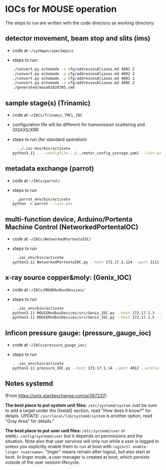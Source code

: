 # IOCs for MOUSE operation

The steps to run are written with the code directory as working
directory.

## detector movement, beam stop and slits (ims)

- code at `~/synApps/spec2epics`
- steps to run:

  ```sh
  ./convert.py echomode -a cfg/addressesAliases.md 4001 2
  ./convert.py echomode -a cfg/addressesAliases.md 4002 2
  ./convert.py echomode -a cfg/addressesAliases.md 4003 2
  ./convert.py echomode -a cfg/addressesAliases.md 4005 2
  ./generated/moxa01020305.cmd
  ```

## sample stage(s) (Trinamic)

- code at `~/IOCs/Trinamic_TMCL_IOC`
- configuration file will be different for transmission scattering and GISAXS/XRR
- steps to run (for standard operation)

  ```sh
  . ../.ioc-env/bin/activate
  python3.11 . --configfile ../../motor_config_yzstage.yaml --list-pvs
  ```

## metadata exchange (parrot)

- code at `~/IOCs/parrot/`
- steps to run

  ```sh
  . .parrot_env/bin/activate
  python -m parrot --list-pvs
  ```

## multi-function device, Arduino/Portenta Machine Control (NetworkedPortentaIOC)

- code at `~/IOCs/NetworkedPortentaIOC/`
- steps to run

  ```sh
  . .ioc_env/bin/activate
  python3.11 NetworkedPortentaIOC.py --host 172.17.1.124 --port 1111 --list-pvs
  ```

## x-ray source copper&moly: (Genix_IOC)

- code at `~/IOCs/MOUEModbusDevices/`
- steps to run

  ```sh
  . .ioc_env/bin/activate
  python3.11 MOUSEModbusDevices/src/Genix_IOC.py --host 172.17.1.3 --port 502 --unit-id 1 --prefix source_cu: --list-pvs -v
  python3.11 MOUSEModbusDevices/src/Genix_IOC.py --host 172.17.1.5 --port 502 --unit-id 1 --prefix source_mo: --list-pvs -v
  ```

## Inficon pressure gauge: (pressure_gauge_ioc)

- code at `~/IOCs/pressure_gauge_ioc/`
- steps to run

  ```sh
  . .ioc_env/bin/activate
  python3.11 pressure_IOC.py --host 172.17.1.14 --port 4012 --prefix pressure_gauge: --list-pvs
  ```

## Notes systemd

(From https://unix.stackexchange.com/a/367237)

**The best place to put system unit files:** `/etc/systemd/system` Just be sure to add a target under the [Install] section, read "How does it know?" for details. UPDATE: `/usr/local/lib/systemd/system` is another option, read "Gray Area" for details."

**The best place to put user unit files:** `/etc/systemd/user` or `$HOME/.config/systemd/user` but it depends on permissions and the situation. Note also that user services will only run while a user is logged in unless you explicitly enable them to run at boot with `loginctl enable-linger <username>`. "linger" means remain after logout, but also start at boot. In linger mode, a user manager is created at boot, which persists outside of the user session lifecycle.
